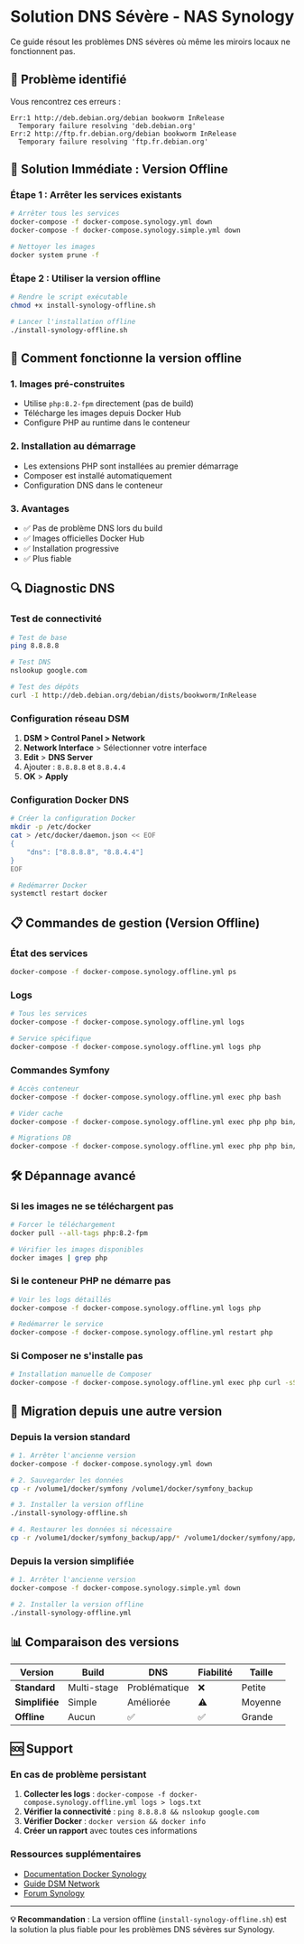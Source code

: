 # Solution DNS Sévère - NAS Synology

Ce guide résout les problèmes DNS sévères où même les miroirs locaux ne fonctionnent pas.

## 🚨 Problème identifié

Vous rencontrez ces erreurs :
```
Err:1 http://deb.debian.org/debian bookworm InRelease
  Temporary failure resolving 'deb.debian.org'
Err:2 http://ftp.fr.debian.org/debian bookworm InRelease
  Temporary failure resolving 'ftp.fr.debian.org'
```

## 🔧 Solution Immédiate : Version Offline

### Étape 1 : Arrêter les services existants
```bash
# Arrêter tous les services
docker-compose -f docker-compose.synology.yml down
docker-compose -f docker-compose.synology.simple.yml down

# Nettoyer les images
docker system prune -f
```

### Étape 2 : Utiliser la version offline
```bash
# Rendre le script exécutable
chmod +x install-synology-offline.sh

# Lancer l'installation offline
./install-synology-offline.sh
```

## 🎯 Comment fonctionne la version offline

### 1. Images pré-construites
- Utilise `php:8.2-fpm` directement (pas de build)
- Télécharge les images depuis Docker Hub
- Configure PHP au runtime dans le conteneur

### 2. Installation au démarrage
- Les extensions PHP sont installées au premier démarrage
- Composer est installé automatiquement
- Configuration DNS dans le conteneur

### 3. Avantages
- ✅ Pas de problème DNS lors du build
- ✅ Images officielles Docker Hub
- ✅ Installation progressive
- ✅ Plus fiable

## 🔍 Diagnostic DNS

### Test de connectivité
```bash
# Test de base
ping 8.8.8.8

# Test DNS
nslookup google.com

# Test des dépôts
curl -I http://deb.debian.org/debian/dists/bookworm/InRelease
```

### Configuration réseau DSM
1. **DSM > Control Panel > Network**
2. **Network Interface** > Sélectionner votre interface
3. **Edit** > **DNS Server**
4. Ajouter : `8.8.8.8` et `8.8.4.4`
5. **OK** > **Apply**

### Configuration Docker DNS
```bash
# Créer la configuration Docker
mkdir -p /etc/docker
cat > /etc/docker/daemon.json << EOF
{
    "dns": ["8.8.8.8", "8.8.4.4"]
}
EOF

# Redémarrer Docker
systemctl restart docker
```

## 📋 Commandes de gestion (Version Offline)

### État des services
```bash
docker-compose -f docker-compose.synology.offline.yml ps
```

### Logs
```bash
# Tous les services
docker-compose -f docker-compose.synology.offline.yml logs

# Service spécifique
docker-compose -f docker-compose.synology.offline.yml logs php
```

### Commandes Symfony
```bash
# Accès conteneur
docker-compose -f docker-compose.synology.offline.yml exec php bash

# Vider cache
docker-compose -f docker-compose.synology.offline.yml exec php php bin/console cache:clear

# Migrations DB
docker-compose -f docker-compose.synology.offline.yml exec php php bin/console doctrine:migrations:migrate
```

## 🛠️ Dépannage avancé

### Si les images ne se téléchargent pas
```bash
# Forcer le téléchargement
docker pull --all-tags php:8.2-fpm

# Vérifier les images disponibles
docker images | grep php
```

### Si le conteneur PHP ne démarre pas
```bash
# Voir les logs détaillés
docker-compose -f docker-compose.synology.offline.yml logs php

# Redémarrer le service
docker-compose -f docker-compose.synology.offline.yml restart php
```

### Si Composer ne s'installe pas
```bash
# Installation manuelle de Composer
docker-compose -f docker-compose.synology.offline.yml exec php curl -sS https://getcomposer.org/installer | php -- --install-dir=/usr/local/bin --filename=composer
```

## 🔄 Migration depuis une autre version

### Depuis la version standard
```bash
# 1. Arrêter l'ancienne version
docker-compose -f docker-compose.synology.yml down

# 2. Sauvegarder les données
cp -r /volume1/docker/symfony /volume1/docker/symfony_backup

# 3. Installer la version offline
./install-synology-offline.sh

# 4. Restaurer les données si nécessaire
cp -r /volume1/docker/symfony_backup/app/* /volume1/docker/symfony/app/
```

### Depuis la version simplifiée
```bash
# 1. Arrêter l'ancienne version
docker-compose -f docker-compose.synology.simple.yml down

# 2. Installer la version offline
./install-synology-offline.yml
```

## 📊 Comparaison des versions

| Version | Build | DNS | Fiabilité | Taille |
|---------|-------|-----|-----------|--------|
| **Standard** | Multi-stage | Problématique | ❌ | Petite |
| **Simplifiée** | Simple | Améliorée | ⚠️ | Moyenne |
| **Offline** | Aucun | ✅ | ✅ | Grande |

## 🆘 Support

### En cas de problème persistant
1. **Collecter les logs** : `docker-compose -f docker-compose.synology.offline.yml logs > logs.txt`
2. **Vérifier la connectivité** : `ping 8.8.8.8 && nslookup google.com`
3. **Vérifier Docker** : `docker version && docker info`
4. **Créer un rapport** avec toutes ces informations

### Ressources supplémentaires
- [Documentation Docker Synology](https://www.synology.com/fr-fr/dsm/packages/Docker)
- [Guide DSM Network](https://www.synology.com/fr-fr/support/DSM/help/DSM/AdminCenter/connection_network)
- [Forum Synology](https://community.synology.com/)

---

**💡 Recommandation** : La version offline (`install-synology-offline.sh`) est la solution la plus fiable pour les problèmes DNS sévères sur Synology.

